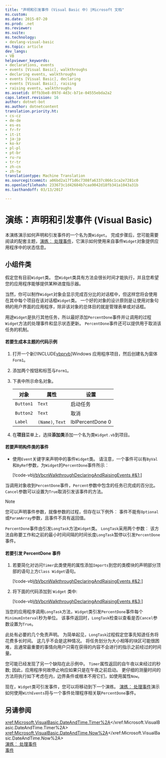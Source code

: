 ```yaml
---
title: "声明和引发事件 (Visual Basic 中) |Microsoft 文档"
ms.custom: 
ms.date: 2015-07-20
ms.prod: .net
ms.reviewer: 
ms.suite: 
ms.technology:
- devlang-visual-basic
ms.topic: article
dev_langs:
- VB
helpviewer_keywords:
- declarations, events
- events [Visual Basic], walkthroughs
- declaring events, walkthroughs
- events [Visual Basic], declaring
- events [Visual Basic], raising
- raising events, walkthroughs
ms.assetid: 8ffb3be8-097d-4d3c-b71e-04555ebda2a2
caps.latest.revision: 16
author: dotnet-bot
ms.author: dotnetcontent
translation.priority.ht:
- cs-cz
- de-de
- es-es
- fr-fr
- it-it
- ja-jp
- ko-kr
- pl-pl
- pt-br
- ru-ru
- tr-tr
- zh-cn
- zh-tw
translationtype: Machine Translation
ms.sourcegitcommit: a06bd2a17f1d6c7308fa6337c866c1ca2e7281c0
ms.openlocfilehash: 233673c1d42684b7caa9042d18fb341a1043a31b
ms.lasthandoff: 03/13/2017

---
```

# <a name="walkthrough-declaring-and-raising-events-visual-basic"></a>演练：声明和引发事件 (Visual Basic)
本演练演示如何声明和引发事件的一个名为类`Widget`。 完成步骤后，您可能需要阅读的配套主题，[演练︰ 处理事件](../../../../visual-basic/programming-guide/language-features/events/walkthrough-handling-events.md)，它演示如何使用来自事件`Widget`对象提供应用程序中的状态信息。  
  
## <a name="the-widget-class"></a>小组件类  
 假定您有目前`Widget`类。 您`Widget`类具有方法会很长时间才能执行，并且您希望您的应用程序能够提供某种进度指示器。  
  
 当然，你可以制作`Widget`对象会显示完成百分比的对话框中，但这样您将会使用在其中每个项目在该对话框`Widget`类。 一个好的对象的设计原则是让使用对象句柄的用户界面的应用程序，除非该对象的总体目的就是管理表单或对话框。  
  
 用途`Widget`是执行其他任务，所以最好添加`PercentDone`事件并让调用的过程`Widget`方法的处理事件和显示状态更新。 `PercentDone`事件还可以提供用于取消该任务的机制。  
  
#### <a name="to-build-the-code-example-for-this-topic"></a>若要生成本主题的代码示例  
  
1.  打开一个新[!INCLUDE[vbprvb](../../../../csharp/programming-guide/concepts/linq/includes/vbprvb_md.md)]Windows 应用程序项目，然后创建名为窗体`Form1`。  
  
2.  添加两个按钮和标签与`Form1`。  
  
3.  下表中所示命名对象。  
  
    |对象|属性|设置|  
    |------------|--------------|-------------|  
    |`Button1`|`Text`|启动任务|  
    |`Button2`|`Text`|取消|  
    |`Label`|`(Name)`, `Text`|lblPercentDone 0|  
  
4.  在**项目**菜单上，选择**添加类**添加一个名为类`Widget.vb`到项目。  
  
#### <a name="to-declare-an-event-for-the-widget-class"></a>若要声明构件类的事件  
  
-   使用`Event`关键字来声明中的事件`Widget`类。 请注意，一个事件可以有`ByVal`和`ByRef`参数，为`Widget`的`PercentDone`事件所示︰  
  
     [!code-vb[VbVbcnWalkthroughDeclaringAndRaisingEvents #&1;](../../../../visual-basic/programming-guide/language-features/events/codesnippet/VisualBasic/walkthrough-declaring-and-raising-events_1.vb)]  
  
 当调用对象收到`PercentDone`事件，`Percent`参数中包含的任务已完成的百分比。 `Cancel`参数可以设置为`True`取消引发该事件的方法。  
  
> [!NOTE]
>  您可以声明事件参数，就像参数的过程，但存在以下例外︰ 事件不能有`Optional`或`ParamArray`参数，且事件不具有返回值。  
  
 `PercentDone`事件由引发`LongTask`方法`Widget`类。 `LongTask`采用两个参数︰ 该方法自称要工作和之前的最小时间间隔的时间长度`LongTask`暂停以引发`PercentDone`事件。  
  
#### <a name="to-raise-the-percentdone-event"></a>若要引发 PercentDone 事件  
  
1.  若要简化对访问`Timer`此类使用的属性添加`Imports`到您的类模块的声明部分顶部的语句上方`Class Widget`语句。  
  
     [!code-vb[VbVbcnWalkthroughDeclaringAndRaisingEvents #&2;](../../../../visual-basic/programming-guide/language-features/events/codesnippet/VisualBasic/walkthrough-declaring-and-raising-events_2.vb)]  
  
2.  将下面的代码添加到 `Widget` 类中:  
  
     [!code-vb[VbVbcnWalkthroughDeclaringAndRaisingEvents #&3;](../../../../visual-basic/programming-guide/language-features/events/codesnippet/VisualBasic/walkthrough-declaring-and-raising-events_3.vb)]  
  
 当您的应用程序调用`LongTask`方法，`Widget`类引发`PercentDone`事件每个`MinimumInterval`秒为单位。 该事件返回时，`LongTask`检查以查看是否`Cancel`参数设置为`True`。  
  
 此处有必要的几个免责声明。 为简单起见，`LongTask`过程假定您事先知道任务将花费多长时间。 这几乎不会是这种情况。 将任务划分为大小相等的块区可能很困难，且通常最重要的事情向用户只需在获得的内容不会进行的指示之前经过的时间量。  
  
 您可能已经发现了另一个缺陷在此示例中。 `Timer`属性返回的自午夜以来经过的秒数; 因此，应用程序何故停止响应如果只是在午夜之前启动。 更仔细的测量时间的方法将执行如下考虑在内，边界条件或根本不用它们，如使用属性`Now`。  
  
 现在，`Widget`类可引发事件，您可以将移动到下一个演练。 [演练︰ 处理事件](../../../../visual-basic/programming-guide/language-features/events/walkthrough-handling-events.md)演示如何使用`WithEvents`将与一个事件处理程序相关联`PercentDone`事件。  
  
## <a name="see-also"></a>另请参阅  
 <xref:Microsoft.VisualBasic.DateAndTime.Timer%2A></xref:Microsoft.VisualBasic.DateAndTime.Timer%2A>   
 <xref:Microsoft.VisualBasic.DateAndTime.Now%2A></xref:Microsoft.VisualBasic.DateAndTime.Now%2A>   
 [演练︰ 处理事件](../../../../visual-basic/programming-guide/language-features/events/walkthrough-handling-events.md)   
 [事件](../../../../visual-basic/programming-guide/language-features/events/index.md)

